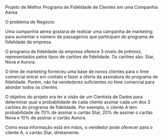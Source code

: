 Projeto de Melhor Programa de Fidelidade de Clientes em uma Companhia Aérea 

O problema de Negócio:

Uma companhia aérea gostaria de realizar uma campanha de marketing para aumentar o número de passageiros que participam do programa de fidelidade da empresa. 

O programa de fidelidade da empresa oferece 3 níveis de prêmios, representados pelos tipos de cartões de fidelidade. Os cartões são: Star, Nova e Aurora. 

O time de marketing forneceu uma base de novos clientes para o time comercial entrar em contato e fazer a oferta da assinatura do programa de fidelidade. Porém, não há vendedores suficientes no time comercial para abordar todos os clientes. 

O objetivo do projeto era ter a visão de um Cientista de Dados para determinar qual a probabilidade de cada cliente assinar cada um dos 3 cartões do programa de fidelidade. Por exemplo, o cliente A tem probabilidade de 70% de assinar o cartão Star, 20% de assinar o cartão Nova e 10% de assinar o cartão Aurora. 

Como essa informação está em mãos, o vendedor pode oferecer para o cliente A, o cartão Star, diretamente.
